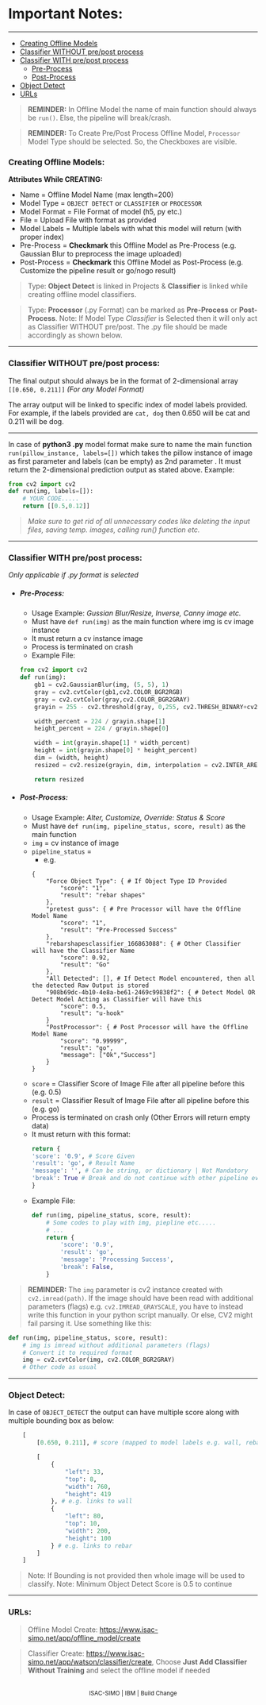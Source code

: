 # Important Notes:
---
+ [Creating Offline Models](#creating-offline-models)
+ [Classifier WITHOUT pre/post process](#classifier-without-pre-post-process)
+ [Classifier WITH pre/post process](#classifier-with-pre-post-process)
    * [Pre-Process](#pre-process)
    * [Post-Process](#post-process)
+ [Object Detect](#object-detect)
+ [URLs](#urls)

<div class="blink">

> **REMINDER:** In Offline Model the name of main function should always be ``run()``. Else, the pipeline will break/crash.

> **REMINDER:** To Create Pre/Post Process Offline Model, ``Processor`` Model Type should be selected. So, the Checkboxes are visible.

</div>

<div id="creating-offline-models"></div>

### Creating Offline Models:
**Attributes While CREATING:**

- Name = Offline Model Name (max length=200)
- Model Type = ``OBJECT DETECT`` or ``CLASSIFIER`` or ``PROCESSOR``
- Model Format = File Format of model (h5, py etc.)
- File = Upload File with format as provided
- Model Labels = Multiple labels with what this model will return (with proper index)
- Pre-Process = **Checkmark** this Offline Model as Pre-Process (e.g. Gaussian Blur to preprocess the image uploaded)
- Post-Process = **Checkmark** this Offline Model as Post-Process (e.g. Customize the pipeline result or go/nogo result)

> Type: **Object Detect** is linked in Projects & **Classifier** is linked while creating offline model classifiers.

> Type: **Processor** (.py Format) can be marked as **Pre-Process** or **Post-Process**. Note: If Model Type *Classifier* is Selected then it will only act as Classifier WITHOUT pre/post. The .py file should be made accordingly as shown below.
---
<div id="classifier-without-pre-post-process"></div>

### Classifier WITHOUT pre/post process:

The final output should always be in the format of 2-dimensional array ``[[0.650, 0.211]]`` *(For any Model Format)*

The array output will be linked to specific index of model labels provided. For example, if the labels provided are ``cat, dog`` then 0.650 will be cat and 0.211 will be dog.

---

In case of **python3 .py** model format make sure to name the main function ``run(pillow_instance, labels=[])`` which takes the pillow instance of image as first parameter and labels (can be empty) as 2nd parameter . It must return the 2-dimensional prediction output as stated above. Example:
```python
from cv2 import cv2
def run(img, labels=[]):
    # YOUR CODE.....
    return [[0.5,0.12]]
```
>*Make sure to get rid of all unnecessary codes like deleting the input files, saving temp. images, calling run() function etc.*
---

<div id="classifier-with-pre-post-process"></div>

### Classifier WITH pre/post process:
*Only applicable if .py format is selected*

<div id="pre-process"></div>

- ##### Pre-Process:
    - Usage Example: *Gussian Blur/Resize, Inverse, Canny image etc.*
    - Must have ``def run(img)`` as the main function where img is cv image instance
    - It must return a cv instance image
    - Process is terminated on crash
    - Example File:
    ```python
    from cv2 import cv2
    def run(img):
        gb1 = cv2.GaussianBlur(img, (5, 5), 1)
        gray = cv2.cvtColor(gb1,cv2.COLOR_BGR2RGB)
        gray = cv2.cvtColor(gray,cv2.COLOR_BGR2GRAY)
        grayin = 255 - cv2.threshold(gray, 0,255, cv2.THRESH_BINARY+cv2.THRESH_OTSU)[1]

        width_percent = 224 / grayin.shape[1]
        height_percent = 224 / grayin.shape[0]

        width = int(grayin.shape[1] * width_percent)
        height = int(grayin.shape[0] * height_percent)
        dim = (width, height)
        resized = cv2.resize(grayin, dim, interpolation = cv2.INTER_AREA)

        return resized
    ```

<div id="post-process"></div>

- ##### Post-Process:
    - Usage Example: *Alter, Customize, Override: Status & Score*
    - Must have ``def run(img, pipeline_status, score, result)`` as the main function
    - ``img`` = cv instance of image
    - ``pipeline_status`` =
        - e.g. 
        ```
        {
            "Force Object Type": { # If Object Type ID Provided
                "score": "1",
                "result": "rebar shapes"
            },
            "pretest guss": { # Pre Processor will have the Offline Model Name
                "score": "1",
                "result": "Pre-Processed Success"
            },
            "rebarshapesclassifier_166863088": { # Other Classifier will have the Classifier Name
                "score": 0.92,
                "result": "Go"
            },
            "All Detected": [], # If Detect Model encountered, then all the detected Raw Output is stored
            "908b69dc-4b10-4e8a-be61-2469c99838f2": { # Detect Model OR Detect Model Acting as Classifier will have this
                "score": 0.5,
                "result": "u-hook"
            }
            "PostProcessor": { # Post Processor will have the Offline Model Name
                "score": "0.99999",
                "result": "go",
                "message": ["Ok","Success"]
            }
        }
        ```
    - ``score`` = Classifier Score of Image File after all pipeline before this (e.g. 0.5)
    - ``result`` = Classifier Result of Image File after all pipeline before this (e.g. go)
    - Process is terminated on crash only (Other Errors will return empty data)
    - It must return with this format:
        ```python
        return {
        'score': '0.9', # Score Given
        'result': 'go', # Result Name
        'message': '', # Can be string, or dictionary | Not Mandatory
        'break': True # Break and do not continue with other pipeline even if go/nogo | Not Mandatory
        }
        ```
    - Example File:
        ```python
        def run(img, pipeline_status, score, result):
            # Some codes to play with img, piepline etc.....
            # ...
            return {
                'score': '0.9',
                'result': 'go',
                'message': 'Processing Success',
                'break': False,
            }
        ```

> **REMINDER:** The ``img`` parameter is cv2 instance created with ``cv2.imread(path)``. If the image should have been read with additional parameters (flags) e.g. ``cv2.IMREAD_GRAYSCALE``, you have to instead write this function in your python script manually. Or else, CV2 might fail parsing it. Use something like this:

```python
def run(img, pipeline_status, score, result):
    # img is imread without additional parameters (flags)
    # Convert it to required format
    img = cv2.cvtColor(img, cv2.COLOR_BGR2GRAY)
    # Other code as usual
```

---

<div id="object-detect"></div>

### Object Detect:
In case of ``OBJECT_DETECT`` the output can have multiple score along with multiple bounding box as below:
```python
    [
        [0.650, 0.211], # score (mapped to model labels e.g. wall, rebar)

        [
            {
                "left": 33,
                "top": 8,
                "width": 760,
                "height": 419
            }, # e.g. links to wall
            {
                "left": 80,
                "top": 10,
                "width": 200,
                "height": 100
            } # e.g. links to rebar
        ]
    ]
```
> Note: If Bounding is not provided then whole image will be used to classify.
> Note: Minimum Object Detect Score is 0.5 to continue
---

<div id="urls"></div>

### URLs:
> Offline Model Create: <a target="_blank" href="https://www.isac-simo.net/app/offline_model/create">https://www.isac-simo.net/app/offline_model/create</a>

> Classifier Create: <a target="_blank" href="https://www.isac-simo.net/app/watson/classifier/create">https://www.isac-simo.net/app/watson/classifier/create</a>, Choose **Just Add Classifier Without Training** and select the offline model if needed

<br/>
<center><small>ISAC-SIMO | IBM | Build Change</small></center>